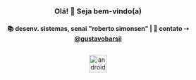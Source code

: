 <h3 align="center">Olá! 👋 Seja bem-vindo(a)</h3>

<h4 align="center">
📚 desenv. sistemas, senai "roberto simonsen"  | 💬 contato ➝ <a href="https://www.linkedin.com/in/gustavobarsil/">@gustavobarsil</a>
</h4>

##

<div align="center">
  <img src="https://cdn.jsdelivr.net/gh/devicons/devicon/icons/androidstudio/androidstudio-original.svg" height="40" alt="androidstudio logo"  />
</div>
